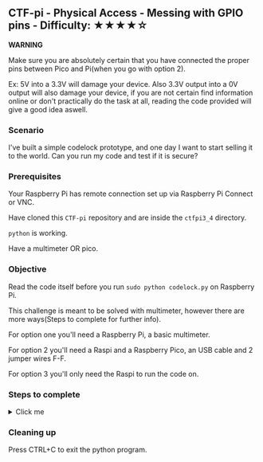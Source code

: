## CTF-pi - Physical Access - Messing with GPIO pins - Difficulty: ★★★★☆

**WARNING**

Make sure you are absolutely certain that you have connected the proper pins between Pico and Pi(when you go with option 2).

Ex: 5V into a 3.3V will damage your device. Also 3.3V output into a 0V output will also damage your device, if you are not certain find information online or don't practically do the task at all, reading the code provided will give a good idea aswell.

### Scenario

I've built a simple codelock prototype, and one day I want to start selling it to the world.
Can you run my code and test if it is secure?

### Prerequisites

Your Raspberry Pi has remote connection set up via Raspberry Pi Connect or VNC.

Have cloned this `CTF-pi` repository and are inside the `ctfpi3_4` directory.

`python` is working.

Have a multimeter OR pico.

### Objective

Read the code itself before you run `sudo python codelock.py` on Raspberry Pi.

This challenge is meant to be solved with multimeter, however there are more ways(Steps to complete for further info).

For option one you'll need a Raspberry Pi, a basic multimeter.

For option 2 you'll need a Raspi and a Raspberry Pico, an USB cable and 2 jumper wires F-F.

For option 3 you'll only need the Raspi to run the code on.


### Steps to complete

<details>
<summary>Click me</summary>

**Option one:**

Multimeter, the logic of the codelock is flawed, so every correct PIN code input pin that needs to be pressed is in HIGH state(3.3V). 

To put it simply, the codelock expects only the correct input so only the correct pin has it's state set.

It's more comfortable to probe on breadboard but it's not required. 

Now open up a Raspberry Pi pinout like this one: https://cdn.sparkfun.com/assets/learn_tutorials/4/2/4/header_pinout.jpg

We know that only GPIO pins are utilized for codelock, we can also assume special use GPIO pins are not used(green colored pins on pinout). 

Touch with the black multimeter probe the GND(Ground) pin on Raspberry Pi, hold it there.

Keep the pinout open next to you.

With the other, red probe touch each of the suitable GPIO pins until you see a reading of 3.3V on the multimeter, that means the pin is in HIGH state and since the source code uses HIGH states we most probably know that this is one of the correct PIN digits.

So for example when touching GND and GPIO17, we get a reading of 3.3V on multimeter, insert 17 into the terminal of the python program.

HOWEVER!!

You might be seeing multiple "Green" GPIO pins showing 3.3V, that's not a mistake. For example pins 0-8 have pull-ups enabled, this basically means their default state is already HIGH or 3.3V. Pins from 9-27 are by default 0V. Keep this in mind when you think you've found the correct pin but get INCORRECT CODE.

After you found and the terminal says that indeed you've gotten the correct pin it takes a new PIN digit, keep entering digits until the program prints the flag.

If you want to try a new PIN, edit `answers/PIN.txt` with new GPIO pin values.

**Option 2:**

Using the raspberry pico, for this we need 2 jumper wires a pico and a usb cable. 

For the Pico you should write a code. Pick one suitable GPIO on Pico and program it as input pin, when the input reads HIGH or somewhere around 3.3V then notify by blinking an LED etc, that we may have found the correct pin.

Connect the Pico's ground to Pi's ground and start connecting the other jumper wire to Raspi's GPIO ports(basically testing the ports one by one), when the Pico's GPIO reads 3.3V then blink an LED.


**Option 3:**

Since this codelock logic is weak, one can just simply try all the GPIO pin numbers in the terminal, nothing gets reset and there's no timeouts. This is also called brute forcing.

Simply keep the pinout open and input the GPIOx, "x" being the digit.

</details>

### Cleaning up

Press CTRL+C to exit the python program.
